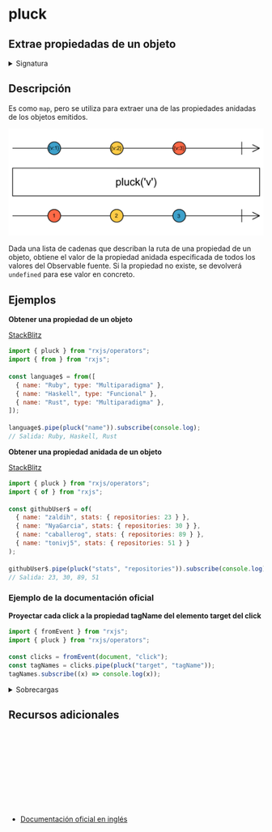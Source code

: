 # pluck

<h2 class="subtitle"> Extrae propiedadas de un objeto
</h2>

<details>
<summary>Signatura</summary>

### Firma

`pluck<T, R>(...properties: string[]): OperatorFunction<T, R>`

### Parámetros

<table>
<tr><td>properties</td><td>Las propiedades anidadas que obtener de cada elemento de la fuente (un objeto).</td></tr>
</table>

### Retorna

`OperatorFunction<T, R>`: Un nuevo Observable de propiedades de los valores de la fuente.

</details>

## Descripción

Es como `map`, pero se utiliza para extraer una de las propiedades anidadas de los objetos emitidos.

<img src="assets/images/marble-diagrams/transformation/pluck.png" alt="Diagrama de canicas del operador pluck">

Dada una lista de cadenas que describan la ruta de una propiedad de un objeto, obtiene el valor de la propiedad anidada especificada de todos los valores del Observable fuente. Si la propiedad no existe, se devolverá `undefined` para ese valor en concreto.

## Ejemplos

**Obtener una propiedad de un objeto**

<a target="_blank" href="https://stackblitz.com/edit/rxjs-pluck-2?file=index.ts">StackBlitz</a>

```javascript
import { pluck } from "rxjs/operators";
import { from } from "rxjs";

const language$ = from([
  { name: "Ruby", type: "Multiparadigma" },
  { name: "Haskell", type: "Funcional" },
  { name: "Rust", type: "Multiparadigma" },
]);

language$.pipe(pluck("name")).subscribe(console.log);
// Salida: Ruby, Haskell, Rust
```

**Obtener una propiedad anidada de un objeto**

<a target="_blank" href="https://stackblitz.com/edit/rxjs-pluck-3?file=index.ts">StackBlitz</a>

```javascript
import { pluck } from "rxjs/operators";
import { of } from "rxjs";

const githubUser$ = of(
  { name: "zaldih", stats: { repositories: 23 } },
  { name: "NyaGarcia", stats: { repositories: 30 } },
  { name: "caballerog", stats: { repositories: 89 } },
  { name: "tonivj5", stats: { repositories: 51 } }
);

githubUser$.pipe(pluck("stats", "repositories")).subscribe(console.log);
// Salida: 23, 30, 89, 51
```

### Ejemplo de la documentación oficial

**Proyectar cada click a la propiedad tagName del elemento target del click**

```javascript
import { fromEvent } from "rxjs";
import { pluck } from "rxjs/operators";

const clicks = fromEvent(document, "click");
const tagNames = clicks.pipe(pluck("target", "tagName"));
tagNames.subscribe((x) => console.log(x));
```

<details>
<summary>Sobrecargas</summary>
<div class="overload-container">

<div class="overload-section">

### Firma

`pluck(k1: K1): OperatorFunction<T, T[K1]>`

### Parámetros

<table>
<tr><td>k1</td><td>Tipo: <code>K1</code>.</td></tr>
</table>

### Retorna

`OperatorFunction<T, T[K1]>`

</div>

<div class="overload-section">

### Firma

`pluck(k1: K1, k2: K2): OperatorFunction<T, T[K1][k2]>`

### Parámetros

<table>
<tr><td>k1</td><td>Tipo: <code>K1</code>.</td></tr>
<tr><td>k2</td><td>Tipo: <code>K2</code>.</td></tr>
</table>

### Retorna

`OperatorFunction<T, T[K1][k2]>`

</div>

<div class="overload-section">

### Firma

`pluck(k1: K1, k2: K2, k3: K3): OperatorFunction<T, T[K1][k2][K3]>`

### Parámetros

<table>
<tr><td>k1</td><td>Tipo: <code>K1</code>.</td></tr>
<tr><td>k2</td><td>Tipo: <code>K2</code>.</td></tr>
<tr><td>k3</td><td>Tipo: <code>K3</code>.</td></tr>
</table>

### Retorna

`OperatorFunction<T, T[K1][k2][K3]>`

</div>

<div class="overload-section">

### Firma

`pluck(k1: K1, k2: K2, k3: K3, k4: K4): OperatorFunction<T, T[K1][k2][K3][k4]>`

### Parámetros

<table>
<tr><td>k1</td><td>Tipo: <code>K1</code>.</td></tr>
<tr><td>k2</td><td>Tipo: <code>K2</code>.</td></tr>
<tr><td>k3</td><td>Tipo: <code>K3</code>.</td></tr>
<tr><td>k4</td><td>Tipo: <code>K4</code>.</td></tr>
</table>

### Retorna

`OperatorFunction<T, T[K1][k2][K3][k4]>`

</div>

<div class="overload-section">

### Firma

`pluck(k1: K1, k2: K2, k3: K3, k4: K4, k5: K5): OperatorFunction<T, T[K1][k2][K3][k4][K5]>`

### Parámetros

<table>
<tr><td>k1</td><td>Tipo: <code>K1</code>.</td></tr>
<tr><td>k2</td><td>Tipo: <code>K2</code>.</td></tr>
<tr><td>k3</td><td>Tipo: <code>K3</code>.</td></tr>
<tr><td>k4</td><td>Tipo: <code>K4</code>.</td></tr>
<tr><td>k5</td><td>Tipo: <code>K5</code>.</td></tr>
</table>

### Retorna

`OperatorFunction<T, T[K1][k2][K3][k4][K5]>`

</div>

<div class="overload-section">

### Firma

`pluck(k1: K1, k2: K2, k3: K3, k4: K4, k5: K5, k6: K6): OperatorFunction<T, T[K1][k2][K3][k4][K5][k6]>`

### Parámetros

<table>
<tr><td>k1</td><td>Tipo: <code>K1</code>.</td></tr>
<tr><td>k2</td><td>Tipo: <code>K2</code>.</td></tr>
<tr><td>k3</td><td>Tipo: <code>K3</code>.</td></tr>
<tr><td>k4</td><td>Tipo: <code>K4</code>.</td></tr>
<tr><td>k5</td><td>Tipo: <code>K5</code>.</td></tr>
<tr><td>k6</td><td>Tipo: <code>K6</code>.</td></tr>
</table>

### Retorna

`OperatorFunction<T, T[K1][k2][K3][k4][K5][k6]>`

</div>

<div class="overload-section">

### Firma

`pluck(...properties: string[]): OperatorFunction<T, R>`

### Parámetros

<table>
<tr><td>properties</td><td>Tipo: <code>string[]</code>.</td></tr>
</table>

### Retorna

`OperatorFunction<T, R>`

</div>

</div>
</details>

<div class="additional-section">

## Recursos adicionales

<a target="_blank" href="https://github.com/ReactiveX/rxjs/blob/master/src/internal/operators/pluck.ts">
<svg>
  <use xlink:href="/assets/icons/source.svg#source-code"></use>
</svg>
</a>
</div>

- <a target="_blank" href="https://rxjs.dev/api/operators/pluck">Documentación oficial en inglés</a>
